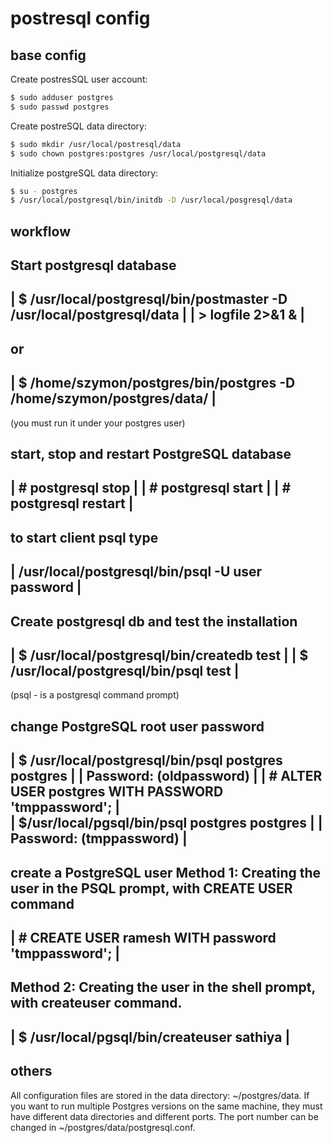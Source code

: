# postresql config

## base config
Create postresSQL user account:
```sh
$ sudo adduser postgres	
$ sudo passwd postgres
```

Create postreSQL data directory:
```sh
$ sudo mkdir /usr/local/postresql/data
$ sudo chown postgres:postgres /usr/local/postgresql/data
```

Initialize postgreSQL data directory:
```sh
$ su - postgres
$ /usr/local/postgresql/bin/initdb -D /usr/local/posgresql/data
```
 
 workflow
 ---------

 Start postgresql database
 ------------------------------------------------------------------------
 | $ /usr/local/postgresql/bin/postmaster -D /usr/local/postgresql/data	|
 |                                          > logfile 2>&1 &		|
 ------------------------------------------------------------------------
 or 
 ------------------------------------------------------------------------
 | $ /home/szymon/postgres/bin/postgres -D /home/szymon/postgres/data/  |
 ------------------------------------------------------------------------
 (you must run it under your postgres user)

 start, stop and restart PostgreSQL database
 ------------------------------------------------------------------------
 | # postgresql stop							|
 | # postgresql start							|
 | # postgresql restart							|
 ------------------------------------------------------------------------

 to start client psql type
 ------------------------------------------------------------------------ 
 | /usr/local/postgresql/bin/psql -U user password			|
 ------------------------------------------------------------------------ 
 

 Create postgresql db and test the installation
 ------------------------------------------------------------------------
 | $ /usr/local/postgresql/bin/createdb test				|
 | $ /usr/local/postgresql/bin/psql test 				|
 ------------------------------------------------------------------------
 (psql - is a postgresql command prompt)

 change PostgreSQL root user password 
 ------------------------------------------------------------------------
 | $ /usr/local/postgresql/bin/psql postgres postgres			|
 | Password: (oldpassword)						|
 | # ALTER USER postgres WITH PASSWORD 'tmppassword';			|	
 | $/usr/local/pgsql/bin/psql postgres postgres				|
 | Password: (tmppassword)						|
 ------------------------------------------------------------------------

 create a PostgreSQL user
 Method 1: Creating the user in the PSQL prompt, with CREATE USER command
 ------------------------------------------------------------------------
 | # CREATE USER ramesh WITH password 'tmppassword';			|
 ------------------------------------------------------------------------

 Method 2: Creating the user in the shell prompt, with createuser command.
 ------------------------------------------------------------------------
 | $ /usr/local/pgsql/bin/createuser sathiya				|
 ------------------------------------------------------------------------

 others
 -----
 All configuration files are stored in the data directory: ~/postgres/data. 
 If you want to run multiple Postgres versions on the same machine, 
 they must have different data directories and different ports. 
 The port number can be changed in ~/postgres/data/postgresql.conf.

